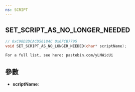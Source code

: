 ```yaml
---
ns: SCRIPT
---
```

## SET_SCRIPT_AS_NO_LONGER_NEEDED

```c
// 0xC90D2DCACD56184C 0x6FCB7795
void SET_SCRIPT_AS_NO_LONGER_NEEDED(char* scriptName);
```

```
For a full list, see here: pastebin.com/yLNWicUi  
```

## 參數
* **scriptName**: 

